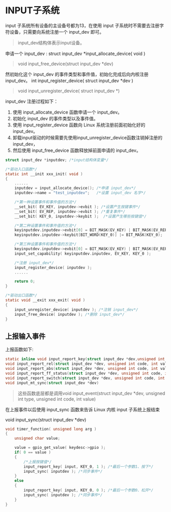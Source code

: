 # INPUT子系统

input 子系统所有设备的主设备号都为13，在使用 input 子系统时不需要去注册字符设备，只需要向系统注册一个 input_dev 即可。
> input_dev结构体表示input设备。

申请一个 input_dev :
struct input_dev *input_allocate_device( void )

> void input_free_device(struct input_dev *dev)

然初始化这个 input_dev 的事件类型和事件值，初始化完成后向内核注册 input_dev。
int input_register_device( struct input_dev *dev )

> void input_unregister_device( struct input_dev *)

input_dev 注册过程如下：

1. 使用 input_allocate_device 函数申请一个 input_dev。
2. 初始化 input_dev 的事件类型以及事件值。
3. 使用 input_register_device 函数向 Linux 系统注册前面初始化好的 input_dev。
4. 卸载input驱动的时候需要先使用input_unregister_device函数注销掉注册的input_dev，
5. 然后使用 input_free_device 函数释放掉前面申请的 input_dev。

```C
struct input_dev *inputdev; /*input结构体变量*/

/*驱动入口函数*/
static int __init xxx_init( void )
{
    ......
    inputdev = input_allocate_device(); /*申请 input_dev*/
    inputdev->name = "test_inputdev";   /*设置 input_dev 名字*/

    /*第一种设置事件和事件值的方法*/
    __set_bit( EV_KEY, inputdev->evbit ); /*设置产生按键事件*/
    __set_bit( EV_REP, inputdev->evbit ); /*重复事件*/
    __set_bit( KEY_0, inputdev->keybit );  /*设置产生哪些按键值*/

    /*第二种设置事件和事件值的方法*/
    keyinputdev.inputdev->evbit[0] = BIT_MASK(EV_KEY) | BIT_MASK(EV_REP);
    keyinputdev.inputdev->keybit[BIT_WORD(KEY_0)] |= BIT_MASK(KEY_0);

    /*第三种设置事件和事件值的方法*/
    keyinputdev.inputdev->evbit[0] = BIT_MASK(EV_KEY) | BIT_MASK(EV_REP);
    input_set_capability( keyinputdev.inputdev, EV_KEY, KEY_0 );

    /*注册 input_dev*/
    input_register_device( inputdev );
    ......

    return 0;
}

/*驱动出口函数*/
static void __exit xxx_exit( void )
{
    input_unregister_device( inputdev ); /*注销 input_dev*/
    input_free_device( inputdev ); /*删除 input_dev*/
}
```

## 上报输入事件

上报函数如下:

```C
static inline void input_report_key(struct input_dev *dev,unsigned int code, int value)
void input_report_rel(struct input_dev *dev, unsigned int code, int value)
void input_report_abs(struct input_dev *dev, unsigned int code, int value)
void input_report_ff_status(struct input_dev *dev, unsigned int code, int value)
void input_report_switch(struct input_dev *dev, unsigned int code, int value)
void input_mt_sync(struct input_dev *dev)
```

>这些函数底层都是调用void input_event(struct input_dev *dev, unsigned int type, unsigned int code, int value)

在上报事件以后使用 input_sync 函数来告诉 Linux 内核 input 子系统上报结束

void input_sync(struct input_dev *dev)

```C
void timer_function( unsigned long arg )
{
    unsigned char value;

    value = gpio_get_value( keydesc->gpio );
    if( 0 == value )
    {
        /*上报按键值*/
        input_report_key( input, KEY_0, 1 ); /*最后一个参数1、按下*/
        input_sync( inputdev ); /*同步事件*/
    }
    else
    {
        input_report_key( input, KEY_0, 0 ); /*最后一个参数0、松开*/
        input_sync( inputdev ); /*同步事件*/
    }
}
```
